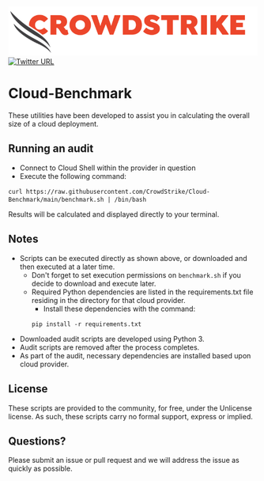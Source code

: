 ![CrowdStrike Falcon](https://raw.githubusercontent.com/CrowdStrike/falconpy/main/docs/asset/cs-logo.png) [![Twitter URL](https://img.shields.io/twitter/url?label=Follow%20%40CrowdStrike&style=social&url=https%3A%2F%2Ftwitter.com%2FCrowdStrike)](https://twitter.com/CrowdStrike)<br/>

# Cloud-Benchmark
These utilities have been developed to assist you in calculating the overall size of a cloud deployment.

## Running an audit
+ Connect to Cloud Shell within the provider in question
+ Execute the following command: 
```shell
curl https://raw.githubusercontent.com/CrowdStrike/Cloud-Benchmark/main/benchmark.sh | /bin/bash
```

Results will be calculated and displayed directly to your terminal.

## Notes
- Scripts can be executed directly as shown above, or downloaded and then executed at a later time.
    + Don't forget to set execution permissions on `benchmark.sh` if you decide to download and execute later.
    + Required Python dependencies are listed in the requirements.txt file residing in the directory for that cloud provider.
        - Install these dependencies with the command:
        ```shell
        pip install -r requirements.txt
        ```
- Downloaded audit scripts are developed using Python 3.
- Audit scripts are removed after the process completes.
- As part of the audit, necessary dependencies are installed based upon cloud provider.

## License
These scripts are provided to the community, for free, under the Unlicense license. As such, these scripts
carry no formal support, express or implied.

## Questions?
Please submit an issue or pull request and we will address the issue as quickly as possible.